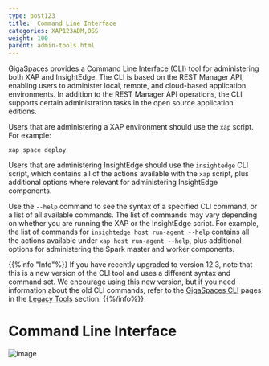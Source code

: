 ```yaml
---
type: post123
title:  Command Line Interface
categories: XAP123ADM,OSS
weight: 100
parent: admin-tools.html
---
```


GigaSpaces provides a Command Line Interface (CLI) tool for administering both XAP and InsightEdge. The CLI is based on the REST Manager API, enabling users to administer local, remote, and cloud-based application environments. In addition to the REST Manager API operations, the CLI supports certain administration tasks in the open source application editions. 

Users that are administering a XAP environment should use the `xap` script. For example:

`xap space deploy`

Users that are administering InsightEdge should use the `insightedge` CLI script, which contains all of the actions available with the `xap` script, plus additional options where relevant for administering InsightEdge components.

Use the `--help` command to see the syntax of a specified CLI command, or a list of all available commands. The list of commands may vary depending on whether you are running the XAP or the InsightEdge script. For example, 
the list of commands for `insightedge host run-agent --help` contains all the actions available under `xap host run-agent --help`, plus additional options for administering the Spark master and worker components.

{{%info "Info"%}}
If you have recently upgraded to version 12.3, note that this is a new version of the CLI tool and uses a different syntax and command set. We encourage using this new version, but if you need information about the old CLI commands, refer to the [GigaSpaces CLI](command-line-interface.html) pages in the [Legacy Tools](admin-legacy-tools.html) section. 
{{%/info%}}


#  Command Line Interface

![image](/attachment_files/admin/xap-cli.png)
